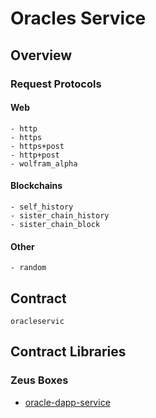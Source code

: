 Oracles Service
===================

## Overview

### Request Protocols

#### Web 
    - http
    - https
    - https+post
    - http+post
    - wolfram_alpha

#### Blockchains
    - self_history
    - sister_chain_history
    - sister_chain_block

#### Other
    - random

## Contract

```oracleservic```

## Contract Libraries

### Zeus Boxes
* [oracle-dapp-service](https://github.com/liquidapps-io/zeus-sdk/tree/master/boxes/groups/services/oracle-dapp-service)

